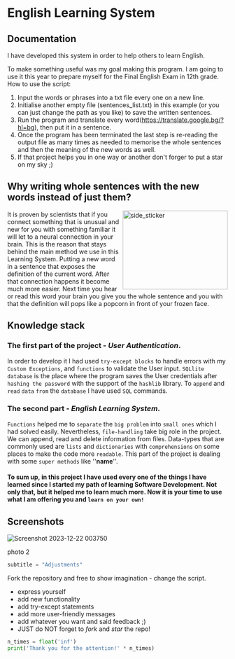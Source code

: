 # English Learning System

## Documentation
I have developed this system in order to help others to learn English. 

 To make something useful was my goal making this program. I am going to use it this year to prepare myself for the Final English Exam in 12th grade. How to use the script:
1. Input the words or phrases into a txt file every one on a new line.
2. Initialise another empty file (sentences_list.txt) in this example (or you can just change the path as you like) to save the written sentences.
3. Run the program and translate every word(https://translate.google.bg/?hl=bg), then put it in a sentence.
4. Once the program has been terminated the last step is re-reading the output file as many times as needed to memorise the whole sentences and then the meaning of the new words as well.
5. If that project helps you in one way or another don't forger to put a star on my sky ;)


## Why writing whole sentences with the new words instead of just them?
<img align="right" width=240px height=180px alt="side_sticker" src="https://dana.org/app/uploads/2023/09/qa-what-happens-synapse.jpeg"/>
It is proven by scientists that if you connect something that is unusual and new for you
with something familiar it will let to a neural connection in your brain. This is the
reason that stays behind the main method we use in this Learning System. Putting a new word
in a sentence that exposes the definition of the current word. After that connection happens
it become much more easier. Next time you hear or read this word your brain you give you the
whole sentence and you with that the definition will pops like a popcorn in front of your frozen face.



## Knowledge stack
 ### The first part of the project - *User Authentication*. 
In order to develop it I had used `try-except blocks` to handle errors with my `Custom Exceptions`, and `functions` to validate the User input.
`SQLlite database` is the place where the program saves the User credentials after `hashing the password` with the support of the
`hashlib` library. To `append` and `read` `data` `from` the `database` I have used `SQL` commands.
 ### The second part - *English Learning System*.
 
  `Functions` helped me to `separate` the `big problem` into `small ones` which I had
solved easily. Nevertheless, `file-handling` take big role in the project. We can append, read and delete information from files.
Data-types that are commonly used are `lists` and `dictionaries` with `comprehensions` on some places to make the code more `readable`.
This part of the project is dealing with some `super methods` like ''__name__''.
 #### To sum up, in this project I have used every one of the things I have learned since I started my path of learning Software Development. Not only that, but it helped me to learn much more. Now it is your time to use what I am offering you and `learn on your own!` 

## Screenshots

![Screenshot 2023-12-22 003750](https://theirworld.org/wp-content/uploads/2017/01/Syria-schools-2.jpg)

photo 2


```python
subtitle = "Adjustments"
```
Fork the repository and free to show imagination - change the script.
* express yourself
* add new functionality
* add try-except statements
* add more user-friendly messages
* add whatever you want and said feedback ;)
* JUST do NOT forget to *fork* and *star* the repo!
```python 
n_times = float('inf')
print('Thank you for the attention!' * n_times)
```
